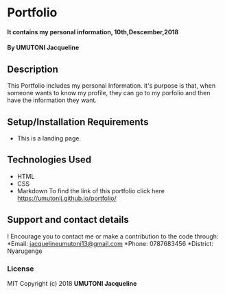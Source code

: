 # Portfolio
#### It contains my personal information, 10th,Descember,2018
#### By **UMUTONI Jacqueline**
## Description
This Portfolio includes my personal Information. it's purpose is that, when someone wants to know my profile, they can go to my porfolio and then have the information they want.
## Setup/Installation Requirements
* This is a landing page.  
## Technologies Used
* HTML
* CSS
* Markdown
To find the link of this portfolio click here https://umutonij.github.io/portfolio/
## Support and contact details
  I Encourage you to contact me or make a contribution to the code through:
  *Email: jacquelineumutoni13@gmail.com
  *Phone: 0787683456
  *District: Nyarugenge
### License
MIT Copyright (c) 2018 **UMUTONI Jacqueline**
  